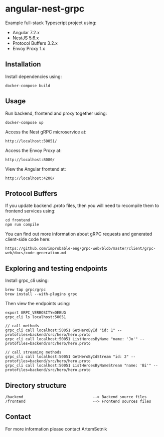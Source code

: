 # angular-nest-grpc

Example full-stack Typescript project using:

* Angular 7.2.x
* NestJS 5.6.x
* Protocol Buffers 3.2.x
* Envoy Proxy 1.x


## Installation

Install dependencies using:

    docker-compose build


## Usage

Run backend, frontend and proxy together using:

    docker-compose up

Access the Nest gRPC microservice at:

    http://localhost:50051/

Access the Envoy Proxy at:

    http://localhost:8080/

View the Angular frontend at:

    http://localhost:4200/


## Protocol Buffers

If you update backend .proto files, then you will need to recompile them to frontend services using:

    cd frontend
    npm run compile

You can find out more information about gRPC requests and generated client-side code here:

    https://github.com/improbable-eng/grpc-web/blob/master/client/grpc-web/docs/code-generation.md


## Exploring and testing endpoints

Install grpc_cli using:

    brew tap grpc/grpc
    brew install --with-plugins grpc

Then view the endpoints using:

    export GRPC_VERBOSITY=DEBUG
    grpc_cli ls localhost:50051

    // call methods
    grpc_cli call localhost:50051 GetHeroById "id: 1" --protofiles=backend/src/hero/hero.proto
    grpc_cli call localhost:50051 ListHeroesByName "name: 'Jo'" --protofiles=backend/src/hero/hero.proto

    // call streaming methods
    grpc_cli call localhost:50051 GetHeroByIdStream "id: 2" --protofiles=backend/src/hero/hero.proto
    grpc_cli call localhost:50051 ListHeroesByNameStream "name: 'Bi'" --protofiles=backend/src/hero/hero.proto


## Directory structure

    /backend                               --> Backend source files
    /frontend                              --> Frontend sources files


## Contact

For more information please contact ArtemSetnik
